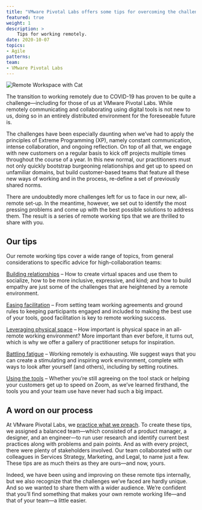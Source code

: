 ```yaml
---
title: "VMware Pivotal Labs offers some tips for overcoming the challenges many are facing from transitioning to remote work due to COVID-19"
featured: true
weight: 1
description: >
    Tips for working remotely.
date: 2020-10-07
topics:
- Agile
patterns:
team: 
- VMware Pivotal Labs
---
```


![Remote Workspace with Cat](/images/blogs/remote-tips/remote-workspace.jpg)

The transition to working remotely due to COVID-19 has proven to be quite a challenge—including for those of us at VMware Pivotal Labs. While remotely communicating and collaborating using digital tools is not new to us, doing so in an entirely distributed environment for the foreseeable future is. 

The challenges have been especially daunting when we’ve had to apply the principles of Extreme Programming (XP), namely constant communication, intense collaboration, and ongoing reflection. On top of all that, we engage with new customers on a regular basis to kick off projects multiple times throughout the course of a year. In this new normal, our practitioners must not only quickly bootstrap burgeoning relationships and get up to speed on unfamiliar  domains, but build customer-based teams that feature all these new ways of working and in the process, re-define a set of previously shared norms.

There are undoubtedly more challenges left for us to face in our new, all-remote set-up. In the meantime, however, we set out to identify the most pressing problems and come up with the best possible solutions to address them. The result is a series of remote working tips that we are thrilled to share with you.

## Our tips

Our remote working tips cover a wide range of topics, from general considerations to specific advice for high-collaboration teams:

[Building relationships](/guides/agile/remote-tips-building-relationships/) – How to create virtual spaces and use them to socialize, how to be more inclusive, expressive, and kind; and how to build empathy are just some of the challenges that are heightened by a remote environment. 

[Easing facilitation](/guides/agile/remote-tips-facillitation/) – From setting team working agreements and ground rules to keeping participants engaged and included to making the best use of your tools, good facilitation is key to remote working success.

[Leveraging physical space](/guides/agile/remote-tips-physical-space/) – How important is physical space in an all-remote working environment? More important than ever before, it turns out, which is why we offer a gallery of practitioner setups for inspiration.

[Battling fatigue](/guides/agile/remote-tips-remote-is-exhausing/) – Working remotely is exhausting. We suggest ways that you can create a stimulating and inspiring work environment, complete with ways to look after yourself (and others), including by setting routines.

[Using the tools](/guides/agile/remote-tips-tools-and-tips/) – Whether you’re still agreeing on the tool stack or helping your customers get up to speed on Zoom, as we’ve learned firsthand, the tools you and your team use have never had such a big impact. 

## A word on our process

At VMware Pivotal Labs, we [practice what we preach](https://tanzu.vmware.com/app-development). To create these tips, we assigned a balanced team—which consisted of a product manager, a designer, and an engineer—to run user research and identify current best practices along with problems and pain points. And as with every project, there were plenty of stakeholders involved. Our team collaborated with our colleagues in Services Strategy, Marketing, and Legal, to name just a few. These tips are as much theirs as they are ours—and now, yours.

Indeed, we have been using and improving on these remote tips internally, but we also recognize that the challenges we’ve faced are hardly unique. And so we wanted to share them with a wider audience. We’re confident that you’ll find something that makes your own remote working life—and that of your team—a little easier. 
